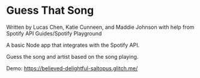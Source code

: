 Guess That Song
=========================

Written by Lucas Chen, Katie Cunneen, and Maddie Johnson with help from Spotify API Guides/Spotify Playground

A basic Node app that integrates with the Spotify API. 

Guess the song and artist based on the song playing.

Demo: https://believed-delightful-saltopus.glitch.me/
